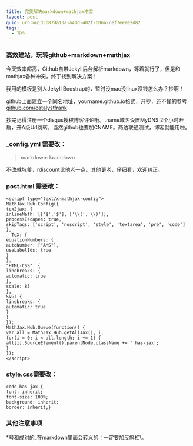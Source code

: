 ```yaml
---
title: 完美解决markdown+mathjax冲突
layout: post
guid: urn:uuid:b87da13a-a4dd-402f-b06a-cef7eeee2d82
tags:
  - 写作
---
```



### 高效建站，玩转github+markdown+mathjax

今天效率超高，Github自带Jekyll后台解析markdown，等着就行了，但是和mathjax各种冲突，终于找到解决方案！

我用的模板是别人Jekyll Boostrap的，暂时没mac没linux没钱怎么办？抄啊！

github上面建立一个同名地址，yourname.github.io格式，开抄，还不懂的参考[github.com/catalystfrank](http://github.com/catalystfrank)

抄完记得注册一个disqus授权博客评论哦。.name域名设置MyDNS 2个小时开启，开A级Url跳转，当然github也要加CNAME。两边联通测试，博客就能用啦。

### \_config.yml 需要改：

> markdown: kramdown

不改就坑爹，rdiscount比他老一点，其他更老，仔细看，欢迎纠正。

### post.html 需要改：

    <script type="text/x-mathjax-config">
    MathJax.Hub.Config({
    tex2jax: {
    inlineMath: [['$','$'], ['\\(','\\)']],
    processEscapes: true,
    skipTags: ['script', 'noscript', 'style', 'textarea', 'pre', 'code']
    },
 	  TeX: {
    equationNumbers: {
    autoNumber: ["AMS"],
    useLabelIds: true
    }
    },
    "HTML-CSS": {
    linebreaks: {
    automatic: true
    },
    scale: 85
    },
    SVG: {
    linebreaks: {
    automatic: true
    }
    }
    });
    MathJax.Hub.Queue(function() {
    var all = MathJax.Hub.getAllJax(), i;
    for(i = 0; i < all.length; i += 1) {
    all[i].SourceElement().parentNode.className += ' has-jax';
    }
    });
    </script>
<script type="text/javascript" src="http://cdn.mathjax.org/mathjax/latest/MathJax.js?config=TeX-AMS-MML_HTMLorMML"></script>

### style.css需要改：

    code.has-jax {
    font: inherit; 
    font-size: 100%; 
    background: inherit; 
    border: inherit;}


### 其他注意事项

\*号和成对的\_在markdown里面会转义的！一定要加反斜杠\\。